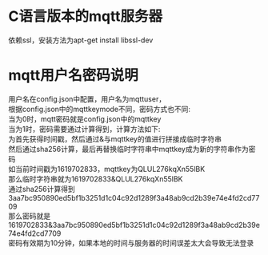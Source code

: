 # C语言版本的mqtt服务器
依赖ssl，安装方法为apt-get install libssl-dev  
# mqtt用户名密码说明
用户名在config.json中配置，用户名为mqttuser，  
根据config.json中的mqttkeymode不同，密码方式也不同:  
当为0时，mqtt密码就是config.json中的mqttkey  
当为1时，密码需要通过计算得到，计算方法如下:  
为首先获得时间戳，然后通过&与mqttkey的值进行拼接成临时字符串  
然后通过sha256计算，最后再替换临时字符串中mqttkey成为新的字符串作为密码  
如当前时间戳为1619702833，mqttkey为QLUL276kqXn55lBK  
那么临时字符串就为1619702833&QLUL276kqXn55lBK  
通过sha256计算得到3aa7bc950890ed5bf1b3251d1c04c92d1289f3a48ab9cd2b39e74e4fd2cd7709  
那么密码就是1619702833&3aa7bc950890ed5bf1b3251d1c04c92d1289f3a48ab9cd2b39e74e4fd2cd7709  
密码有效期为10分钟，如果本地的时间与服务器的时间误差太大会导致无法登录  
